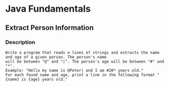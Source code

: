 # Java Fundamentals

## Extract Person Information

### Description
    Write a program that reads n lines of strings and extracts the name and age of a given person. The person's name 
    will be between "@" and "|". The person's age will be between "#" and "*".
    Example: "Hello my name is @Peter| and I am #20* years old." 
    For each found name and age, print a line in the following format "{name} is {age} years old."